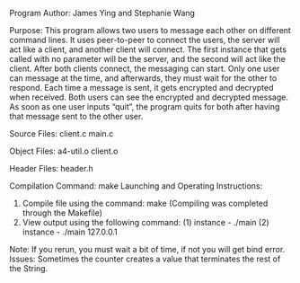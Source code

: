 
Program Author: James Ying and Stephanie Wang

Purpose: This program allows two users to message each other on different command lines. It uses peer-to-peer to connect the users, the server will act like a client, and another client will connect. The first instance that gets called with no parameter will be the server, and the second will act like the client. After both clients connect, the messaging can start. Only one user can message at the time, and afterwards, they must wait for the other to respond. Each time a message is sent, it gets encrypted and decrypted when received. Both users can see the encrypted and decrypted message. As soon as one user inputs “quit”, the program quits for both after having that message sent to the other user.

Source Files: client.c main.c

Object Files: a4-util.o client.o

Header Files: header.h

Compilation Command: make
Launching and Operating Instructions:
   1. Compile file using the command: make (Compiling was completed through the Makefile)
   2. View output using the following command: (1) instance - ./main (2) instance - ./main 127.0.0.1	   
	
Note: If you rerun, you must wait a bit of time, if not you will get bind error.
Issues: Sometimes the counter creates a value that terminates the rest of the String.
